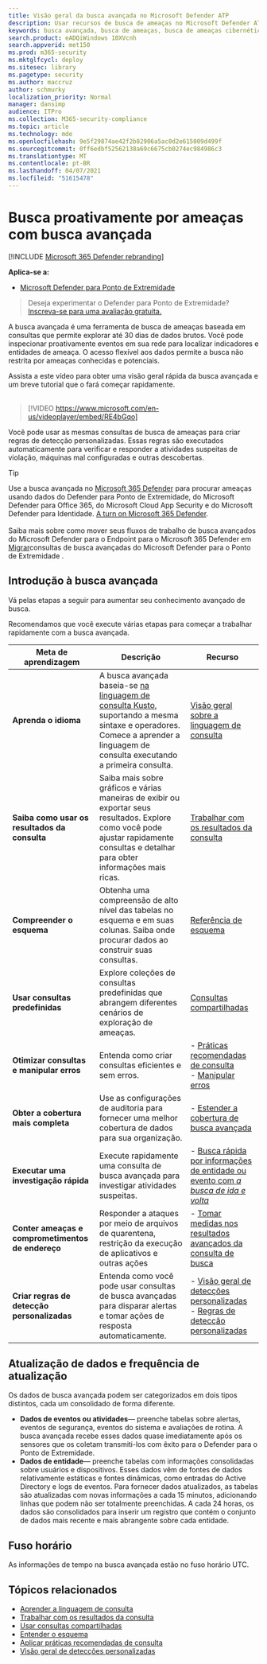 ```yaml
---
title: Visão geral da busca avançada no Microsoft Defender ATP
description: Usar recursos de busca de ameaças no Microsoft Defender ATP para criar consultas que encontrem ameaças e pontos fracos em sua rede
keywords: busca avançada, busca de ameaças, busca de ameaças cibernéticas, mdatp, microsoft defender atp, wdatp, pesquisa, consulta, telemetria, detecções personalizadas, esquema, kusto, fuso horário, UTC
search.product: eADQiWindows 10XVcnh
search.appverid: met150
ms.prod: m365-security
ms.mktglfcycl: deploy
ms.sitesec: library
ms.pagetype: security
ms.author: maccruz
author: schmurky
localization_priority: Normal
manager: dansimp
audience: ITPro
ms.collection: M365-security-compliance
ms.topic: article
ms.technology: mde
ms.openlocfilehash: 9e5f29874ae42f2b82906a5ac0d2e615009d499f
ms.sourcegitcommit: 0ff6edbf52562138a69c6675cb0274ec984986c3
ms.translationtype: MT
ms.contentlocale: pt-BR
ms.lasthandoff: 04/07/2021
ms.locfileid: "51615478"
---
```

# <a name="proactively-hunt-for-threats-with-advanced-hunting"></a>Busca proativamente por ameaças com busca avançada

[!INCLUDE [Microsoft 365 Defender rebranding](../../includes/microsoft-defender.md)]

**Aplica-se a:**
- [Microsoft Defender para Ponto de Extremidade](https://go.microsoft.com/fwlink/?linkid=2154037)

>Deseja experimentar o Defender para Ponto de Extremidade? [Inscreva-se para uma avaliação gratuita.](https://www.microsoft.com/microsoft-365/windows/microsoft-defender-atp?ocid=docs-wdatp-advancedhunting-abovefoldlink)

A busca avançada é uma ferramenta de busca de ameaças baseada em consultas que permite explorar até 30 dias de dados brutos. Você pode inspecionar proativamente eventos em sua rede para localizar indicadores e entidades de ameaça. O acesso flexível aos dados permite a busca não restrita por ameaças conhecidas e potenciais.

Assista a este vídeo para obter uma visão geral rápida da busca avançada e um breve tutorial que o fará começar rapidamente.
<br />
<br />

> [!VIDEO https://www.microsoft.com/en-us/videoplayer/embed/RE4bGqo]

Você pode usar as mesmas consultas de busca de ameaças para criar regras de detecção personalizadas. Essas regras são executados automaticamente para verificar e responder a atividades suspeitas de violação, máquinas mal configuradas e outras descobertas.

>[!TIP]
>Use a busca avançada no [Microsoft 365 Defender](/microsoft-365/security/defender/advanced-hunting-overview) para procurar ameaças usando dados do Defender para Ponto de Extremidade, do Microsoft Defender para Office 365, do Microsoft Cloud App Security e do Microsoft Defender para Identidade. [A turn on Microsoft 365 Defender](/microsoft-365/security/defender/m365d-enable).<br><br>
Saiba mais sobre como mover seus fluxos de trabalho de busca avançados do Microsoft Defender para o Endpoint para o Microsoft 365 Defender em [Migrar](/microsoft-365/security/defender/advanced-hunting-migrate-from-mde)consultas de busca avançadas do Microsoft Defender para o Ponto de Extremidade .

## <a name="get-started-with-advanced-hunting"></a>Introdução à busca avançada

Vá pelas etapas a seguir para aumentar seu conhecimento avançado de busca.

Recomendamos que você execute várias etapas para começar a trabalhar rapidamente com a busca avançada.

| Meta de aprendizagem | Descrição | Recurso |
|--|--|--|
| **Aprenda o idioma** | A busca avançada baseia-se [na linguagem de consulta Kusto](https://docs.microsoft.com/azure/kusto/query/), suportando a mesma sintaxe e operadores. Comece a aprender a linguagem de consulta executando a primeira consulta. | [Visão geral sobre a linguagem de consulta](advanced-hunting-query-language.md) |
| **Saiba como usar os resultados da consulta** | Saiba mais sobre gráficos e várias maneiras de exibir ou exportar seus resultados. Explore como você pode ajustar rapidamente consultas e detalhar para obter informações mais ricas. | [Trabalhar com os resultados da consulta](advanced-hunting-query-results.md) |
| **Compreender o esquema** | Obtenha uma compreensão de alto nível das tabelas no esquema e em suas colunas. Saiba onde procurar dados ao construir suas consultas. | [Referência de esquema](advanced-hunting-schema-reference.md) |
| **Usar consultas predefinidas** | Explore coleções de consultas predefinidas que abrangem diferentes cenários de exploração de ameaças. | [Consultas compartilhadas](advanced-hunting-shared-queries.md) |
| **Otimizar consultas e manipular erros** | Entenda como criar consultas eficientes e sem erros. | - [Práticas recomendadas de consulta](advanced-hunting-best-practices.md)<br>- [Manipular erros](advanced-hunting-errors.md) |
| **Obter a cobertura mais completa** | Use as configurações de auditoria para fornecer uma melhor cobertura de dados para sua organização. | - [Estender a cobertura de busca avançada](advanced-hunting-extend-data.md) |
| **Executar uma investigação rápida** | Execute rapidamente uma consulta de busca avançada para investigar atividades suspeitas. | - [Busca rápida por informações de entidade ou evento com *a busca de ida e volta*](advanced-hunting-go-hunt.md) |
| **Conter ameaças e comprometimentos de endereço** | Responder a ataques por meio de arquivos de quarentena, restrição da execução de aplicativos e outras ações | - [Tomar medidas nos resultados avançados da consulta de busca](advanced-hunting-take-action.md) |
| **Criar regras de detecção personalizadas** | Entenda como você pode usar consultas de busca avançadas para disparar alertas e tomar ações de resposta automaticamente. | - [Visão geral de detecções personalizadas](overview-custom-detections.md)<br>- [Regras de detecção personalizadas](custom-detection-rules.md) |

## <a name="data-freshness-and-update-frequency"></a>Atualização de dados e frequência de atualização

Os dados de busca avançada podem ser categorizados em dois tipos distintos, cada um consolidado de forma diferente.

- **Dados de eventos ou atividades**— preenche tabelas sobre alertas, eventos de segurança, eventos do sistema e avaliações de rotina. A busca avançada recebe esses dados quase imediatamente após os sensores que os coletam transmiti-los com êxito para o Defender para o Ponto de Extremidade.
- **Dados de entidade**— preenche tabelas com informações consolidadas sobre usuários e dispositivos. Esses dados vêm de fontes de dados relativamente estáticas e fontes dinâmicas, como entradas do Active Directory e logs de eventos. Para fornecer dados atualizados, as tabelas são atualizadas com novas informações a cada 15 minutos, adicionando linhas que podem não ser totalmente preenchidas. A cada 24 horas, os dados são consolidados para inserir um registro que contém o conjunto de dados mais recente e mais abrangente sobre cada entidade.

## <a name="time-zone"></a>Fuso horário

As informações de tempo na busca avançada estão no fuso horário UTC.

## <a name="related-topics"></a>Tópicos relacionados

- [Aprender a linguagem de consulta](advanced-hunting-query-language.md)
- [Trabalhar com os resultados da consulta](advanced-hunting-query-results.md)
- [Usar consultas compartilhadas](advanced-hunting-shared-queries.md)
- [Entender o esquema](advanced-hunting-schema-reference.md)
- [Aplicar práticas recomendadas de consulta](advanced-hunting-best-practices.md)
- [Visão geral de detecções personalizadas](overview-custom-detections.md)
